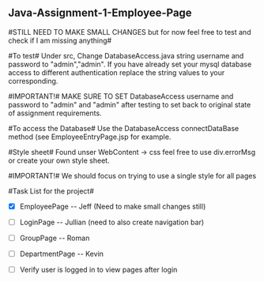 ## Java-Assignment-1-Employee-Page ##

#STILL NEED TO MAKE SMALL CHANGES but for now feel free to test and check if I am missing anything#

#To test#
Under src, Change DatabaseAccess.java string username and password to "admin","admin".
If you have already set your mysql database access to different authentication replace the string values to your corresponding.

#IMPORTANT!#
  MAKE SURE TO SET DatabaseAccess username and password to "admin" and "admin" after testing to set back to original state of assignment requirements.

#To access the Database#
Use the DatabaseAccess connectDataBase method (see EmployeeEntryPage.jsp for example.

#Style sheet#
Found unser WebContent -> css feel free to use div.errorMsg or create your own style sheet.

#IMPORTANT!#
We should focus on trying to use a single style for all pages

#Task List for the project#
- [x] EmployeePage -- Jeff (Need to make small changes still)
- [ ] LoginPage -- Jullian (need to also create navigation bar)
- [ ] GroupPage -- Roman 
- [ ] DepartmentPage -- Kevin
- [ ] Verify user is logged in to view pages after login

